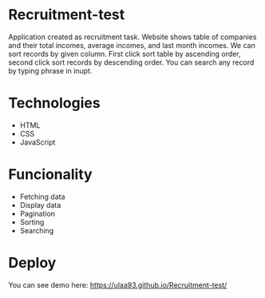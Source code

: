 # Recruitment-test

Application created as recruitment task. Website shows table of companies and their total incomes, average incomes, and last month incomes.
We can sort records by given column. First click sort table by ascending order, second click sort records by descending order. 
You can search any record by typing phrase in inupt.

# Technologies
* HTML
* CSS
* JavaScript

# Funcionality
* Fetching data
* Display data
* Pagination
* Sorting
* Searching

# Deploy
You can see demo here: https://ulaa93.github.io/Recruitment-test/
